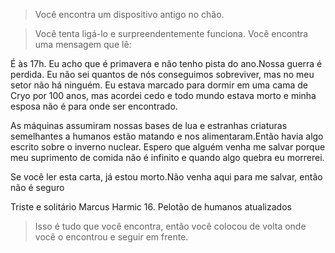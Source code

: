 > Você encontra um dispositivo antigo no chão.

> Você tenta ligá-lo e surpreendentemente funciona. Você encontra uma mensagem que lê:

É às 17h. Eu acho que é primavera e não tenho pista do ano.Nossa guerra é perdida. Eu não sei quantos de nós conseguimos sobreviver, mas no meu setor não há ninguém. Eu estava marcado para dormir em uma cama de Cryo por 100 anos, mas acordei cedo e todo mundo estava morto e minha esposa não é para onde ser encontrado.

As máquinas assumiram nossas bases de lua e estranhas criaturas semelhantes a humanos estão matando e nos alimentaram.Então havia algo escrito sobre o inverno nuclear. Espero que alguém venha me salvar porque meu suprimento de comida não é infinito e quando algo quebra eu morrerei.

Se você ler esta carta, já estou morto.Não venha aqui para me salvar, então não é seguro

Triste e solitário Marcus Harmic 16.
Pelotão de humanos atualizados

> Isso é tudo que você encontra, então você colocou de volta onde você o encontrou e seguir em frente.
